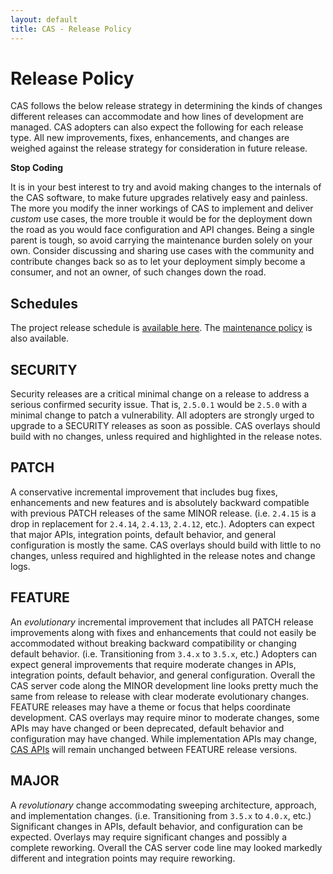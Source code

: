 ```yaml
---
layout: default
title: CAS - Release Policy
---
```


# Release Policy

CAS follows the below release strategy in determining the kinds of changes different releases can
accommodate and how lines of development are managed. CAS adopters can also expect the following
for each release type. All new improvements, fixes, enhancements, and changes are weighed against
the release strategy for consideration in future release.

<div class="alert alert-warning"><strong>Stop Coding</strong><p>
It is in your best interest to try and avoid making changes to the internals of the CAS software, to make future upgrades relatively easy and painless. The more you
 modify the inner workings of CAS to implement and deliver <i>custom</i> use cases, the more trouble it would be for the deployment down the road as you would 
 face configuration and API changes. Being a single parent is tough, so avoid carrying the maintenance burden solely on your own. Consider discussing and sharing
 use cases with the community and contribute changes back so as to let your deployment simply become a consumer, and not an owner, of such changes down the road.</p>
</div>

## Schedules

The project release schedule is [available here](https://github.com/apereo/cas/milestones). The
[maintenance policy](Maintenance-Policy.html) is also available.

## SECURITY

Security releases are a critical minimal change on a release to address a serious confirmed
security issue. That is, `2.5.0.1` would be `2.5.0` with a minimal change to patch a vulnerability.
All adopters are strongly urged to upgrade to a SECURITY releases as soon as possible.
CAS overlays should build with no changes, unless required and highlighted in the release notes.

## PATCH

A conservative incremental improvement that includes bug fixes, enhancements and new features
and is absolutely backward compatible with previous PATCH releases of the same
MINOR release. (i.e. `2.4.15` is a drop in replacement for `2.4.14`, `2.4.13`, `2.4.12`, etc.).
Adopters can expect that major APIs, integration points, default behavior, and general
configuration is mostly the same. CAS overlays should build with little to no changes,
unless required and highlighted in the release notes and change logs.

## FEATURE

An *evolutionary* incremental improvement that includes all PATCH release improvements
along with fixes and enhancements that could not easily be accommodated without
breaking backward compatibility or changing default behavior. (i.e. Transitioning from `3.4.x` to `3.5.x`, etc.)
Adopters can expect general improvements that require moderate changes in APIs, integration points,
default behavior, and general configuration. Overall the CAS server code along the MINOR
development line looks pretty much the same from release to release with clear moderate evolutionary
changes. FEATURE releases may have a theme or focus that helps coordinate development.
CAS overlays may require minor to moderate changes, some APIs may have changed or
been deprecated, default behavior and configuration may have changed.
While implementation APIs may change, [CAS APIs](https://github.com/apereo/cas/tree/master/api)
will remain unchanged between FEATURE release versions.

## MAJOR

A *revolutionary* change accommodating sweeping architecture, approach, and
implementation changes. (i.e. Transitioning from `3.5.x` to `4.0.x`, etc.)
Significant changes in APIs, default behavior, and configuration can be expected.
Overlays may require significant changes and possibly a complete reworking.
Overall the CAS server code line may looked markedly different and integration
points may require reworking. 

